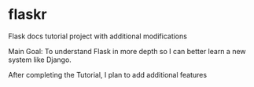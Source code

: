 # flaskr
Flask docs tutorial project with additional modifications

Main Goal: To understand Flask in more depth so I can better learn a new system like Django.

After completing the Tutorial, I plan to add additional features
